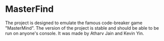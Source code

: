 # MasterFind 

The project is designed to emulate the famous code-breaker game "MasterMind". The version of the project is stable and should be able to be run on anyone's console. It was made by Atharv Jain and Kevin Yin.
